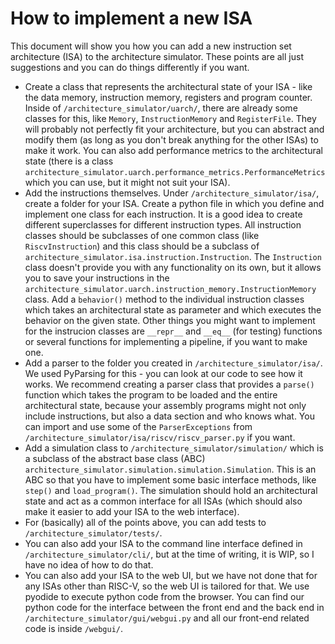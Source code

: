 # How to implement a new ISA
This document will show you how you can add a new instruction set architecture (ISA) to the architecture simulator. These points are all just suggestions and you can do things differently if you want.

- Create a class that represents the architectural state of your ISA - like the data memory, instruction memory, registers and program counter. Inside of `/architecture_simulator/uarch/`, there are already some classes for this, like `Memory`, `InstructionMemory` and `RegisterFile`. They will probably not perfectly fit your architecture, but you can abstract and modify them (as long as you don't break anything for the other ISAs) to make it work. You can also add performance metrics to the architectural state (there is a class `architecture_simulator.uarch.performance_metrics.PerformanceMetrics` which you can use, but it might not suit your ISA).
- Add the instructions themselves. Under `/architecture_simulator/isa/`, create a folder for your ISA. Create a python file in which you define and implement one class for each instruction. It is a good idea to create different superclasses for different instruction types. All instruction classes should be subclasses of one common class (like `RiscvInstruction`) and this class should be a subclass of `architecture_simulator.isa.instruction.Instruction`. The `Instruction` class doesn't provide you with any functionality on its own, but it allows you to save your instructions in the `architecture_simulator.uarch.instruction_memory.InstructionMemory` class. Add a `behavior()` method to the individual instruction classes which takes an architectural state as parameter and which executes the behavior on the given state. Other things you might want to implement for the instrucion classes are `__repr__` and `__eq__` (for testing) functions or several functions for implementing a pipeline, if you want to make one.
- Add a parser to the folder you created in `/architecture_simulator/isa/`. We used PyParsing for this - you can look at our code to see how it works. We recommend creating a parser class that provides a `parse()` function which takes the program to be loaded and the entire architectural state, because your assembly programs might not only include instructions, but also a data section and who knows what. You can import and use some of the `ParserExceptions` from `/architecture_simulator/isa/riscv/riscv_parser.py` if you want.
- Add a simulation class to `/architecture_simulator/simulation/` which is a subclass of the abstract base class (ABC) `architecture_simulator.simulation.simulation.Simulation`. This is an ABC so that you have to implement some basic interface methods, like `step()` and `load_program()`. The simulation should hold an architectural state and act as a common interface for all ISAs (which should also make it easier to add your ISA to the web interface).
- For (basically) all of the points above, you can add tests to `/architecture_simulator/tests/`.
- You can also add your ISA to the command line interface defined in `/architecture_simulator/cli/`, but at the time of writing, it is WIP, so I have no idea of how to do that.
- You can also add your ISA to the web UI, but we have not done that for any ISAs other than RISC-V, so the web UI is tailored for that. We use pyodide to execute python code from the browser. You can find our python code for the interface between the front end and the back end in `/architecture_simulator/gui/webgui.py` and all our front-end related code is inside `/webgui/`.
